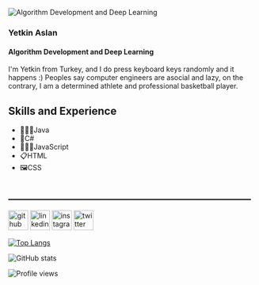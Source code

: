 ![Algorithm Development and Deep Learning](https://external-content.duckduckgo.com/iu/?u=https%3A%2F%2Ftse2.mm.bing.net%2Fth%3Fid%3DOIP.tWEKK534uMujgXkF5cLOjAHaD5%26pid%3DApi&f=1&ipt=b3c2daed10d39c3251e4858b8ed2d906d1ab3da1bec80e8825592fd2f0e33ac0&ipo=images)

### Yetkin Aslan
#### Algorithm Development and Deep Learning

I'm Yetkin from Turkey, and I do press keyboard keys randomly and it happens :)
Peoples say computer engineers are asocial and lazy, on the contrary, I am a determined athlete and professional basketball player.
## Skills and Experience
* 👨🏻‍💻Java
* 🎴C#
* 👨🏻‍🏫JavaScript
* 📋HTML
* 🖼️CSS
## _________________________________________________
[<img src='https://cdn.jsdelivr.net/npm/simple-icons@3.0.1/icons/github.svg' alt='github' height='40'>](https://github.com/yetkinsln)  [<img src='https://cdn.jsdelivr.net/npm/simple-icons@3.0.1/icons/linkedin.svg' alt='linkedin' height='40'>](https://www.linkedin.com/in/https://www.linkedin.com/in/yetkin-aslan-a96669225//)  [<img src='https://cdn.jsdelivr.net/npm/simple-icons@3.0.1/icons/instagram.svg' alt='instagram' height='40'>](https://www.instagram.com/yetkinsln/)  [<img src='https://cdn.jsdelivr.net/npm/simple-icons@3.0.1/icons/twitter.svg' alt='twitter' height='40'>](https://twitter.com/yetkindurden)  

[![Top Langs](https://github-readme-stats.vercel.app/api/top-langs/?username=yetkinsln)](https://github.com/anuraghazra/github-readme-stats)

![GitHub stats](https://github-readme-stats.vercel.app/api?username=yetkinsln&show_icons=true)  

![Profile views](https://gpvc.arturio.dev/yetkinsln)  


